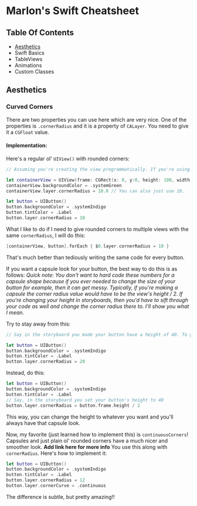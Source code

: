 # Marlon's Swift Cheatsheet

## Table Of Contents
- [Aesthetics](#aesthetics)
- Swift Basics
- TableViews
- Animations
- Custom Classes


## Aesthetics
### Curved Corners
There are two properties you can use here which are very nice.
One of the properties is `.cornerRadius` and it is a property of `CALayer`. You need to give it a `CGFloat` value.

#### Implementation:

Here's a regular ol' `UIView()` with rounded corners:
<script src="https://pastebin.com/embed_js/nxWzaR5i"></script>
```swift
// Assuming you're creating the view programmatically. If you're using an IBOutlet, just use the nameof your view or outlet property.

let containerView = UIView(frame: CGRect(x: 0, y:0, height: 100, width: 100))
containerView.backgroundColor = .systemGreen
containerView.layer.cornerRadius = 10.0 // You can also just use 10.
```


```swift
let button = UIButton()
button.backgroundColor = .systemIndigo
button.tintColor = .Label
button.layer.cornerRadius = 10
```

What I like to do if I need to give rounded corners to multiple views with the same `cornerRadius`, I will do this:
```swift
[containerView, button].forEach { $0.layer.cornerRadius = 10 }
```
That's much better than tediously writing the same code for every button.

If you want a capsule look for your button, the best way to do this is as follows:
_Quick note: You don't want to hard code these numbers for a capsule shape because if you ever needed to change the size of your button for example, then it can get messy. Typically, if you're making a capsule the corner radius value would have to be the view's height / 2. If you're changing your height in storyboards, then you'd have to sift through your code as well and change the corner radius there to. I'll show you what I mean._

Try to stay away from this:
```swift
// Say in the storyboard you made your button have a height of 40. To get the capsule look, you can set 20 (CGFloat) to the cornerRadius of the view.

let button = UIButton()
button.backgroundColor = .systemIndigo
button.tintColor = .Label
button.layer.cornerRadius = 20
```

Instead, do this:
```swift
let button = UIButton()
button.backgroundColor = .systemIndigo
button.tintColor = .Label
// Say, in the storyboard you set your button's height to 40
button.layer.cornerRadius = button.frame.height / 2
```
This way, you can change the height to whatever you want and you'll always have that capsule look.


Now, my favorite (just learned how to implement this) is `continuousCorners`!
Capsules and just plain ol' rounded corners have a much nicer and smoother look.
**Add link here for more info**
You use this along with `cornerRadius`. Here's how to implement it:
```swift
let button = UIButton()
button.backgroundColor = .systemIndigo
button.tintColor = .Label
button.layer.cornerRadius = 12
button.layer.cornerCurve = .continuous
```
The difference is subtle, but pretty amazing!!























